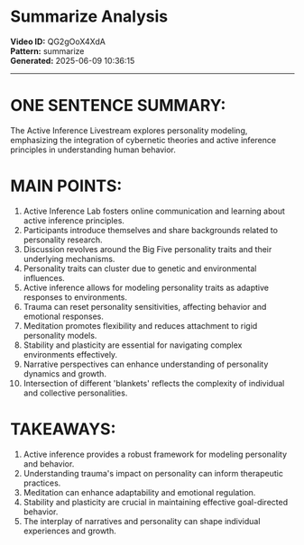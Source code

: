 # Summarize Analysis

**Video ID:** QG2gOoX4XdA  
**Pattern:** summarize  
**Generated:** 2025-06-09 10:36:15  

---

# ONE SENTENCE SUMMARY:
The Active Inference Livestream explores personality modeling, emphasizing the integration of cybernetic theories and active inference principles in understanding human behavior.

# MAIN POINTS:
1. Active Inference Lab fosters online communication and learning about active inference principles.
2. Participants introduce themselves and share backgrounds related to personality research.
3. Discussion revolves around the Big Five personality traits and their underlying mechanisms.
4. Personality traits can cluster due to genetic and environmental influences.
5. Active inference allows for modeling personality traits as adaptive responses to environments.
6. Trauma can reset personality sensitivities, affecting behavior and emotional responses.
7. Meditation promotes flexibility and reduces attachment to rigid personality models.
8. Stability and plasticity are essential for navigating complex environments effectively.
9. Narrative perspectives can enhance understanding of personality dynamics and growth.
10. Intersection of different 'blankets' reflects the complexity of individual and collective personalities.

# TAKEAWAYS:
1. Active inference provides a robust framework for modeling personality and behavior.
2. Understanding trauma's impact on personality can inform therapeutic practices.
3. Meditation can enhance adaptability and emotional regulation.
4. Stability and plasticity are crucial in maintaining effective goal-directed behavior.
5. The interplay of narratives and personality can shape individual experiences and growth.